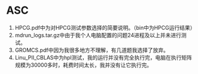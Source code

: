 # ASC
1. HPCG.pdf中为对HPCG测试参数选择的简要说明。（bin中为HPCG运行结果）
2. mdrun_logs.tar.gz中由于我个人电脑配置的问题24进程及以上并未进行测试。
3. GROMCS.pdf中因为我很多地方不理解，有几道题我选择了放弃。
4. Linu_PII_CBLAS中为hpl测试，我的运行并没有完全执行完，电脑在执行矩阵规模为30000多时，耗费时间太长，我并没有让它执行完。
